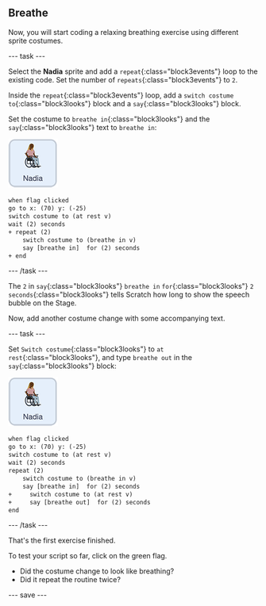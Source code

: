 ## Breathe

Now, you will start coding a relaxing breathing exercise using different sprite costumes.

--- task ---

Select the **Nadia** sprite and add a `repeat`{:class="block3events"} loop to the existing code. Set the number of `repeats`{:class="block3events"} to `2`.

Inside the `repeat`{:class="block3events"} loop, add a `switch costume to`{:class="block3looks"} block and a `say`{:class="block3looks"} block.

Set the costume to `breathe in`{:class="block3looks"} and the `say`{:class="block3looks"} text to `breathe in`:

![Nadia sprite icon](images/nadia_sprite.png)

```blocks3
when flag clicked
go to x: (70) y: (-25)
switch costume to (at rest v)
wait (2) seconds
+ repeat (2)
    switch costume to (breathe in v)
    say [breathe in]  for (2) seconds
+ end
```

--- /task ---

The `2` in `say`{:class="block3looks"} `breathe in` `for`{:class="block3looks"} `2` `seconds`{:class="block3looks"} tells Scratch how long to show the speech bubble on the Stage.

Now, add another costume change with some accompanying text.

--- task ---

Set `Switch costume`{:class="block3looks"} to `at rest`{:class="block3looks"}, and type `breathe out` in the `say`{:class="block3looks"} block:

![Nadia sprite icon](images/nadia_sprite.png)

```blocks3
when flag clicked
go to x: (70) y: (-25)
switch costume to (at rest v)
wait (2) seconds
repeat (2)
    switch costume to (breathe in v)
    say [breathe in]  for (2) seconds
+     switch costume to (at rest v)
+     say [breathe out]  for (2) seconds
end
```

--- /task ---

That's the first exercise finished. 

To test your script so far, click on the green flag. 
+ Did the costume change to look like breathing? 
+ Did it repeat the routine twice?

--- save ---
